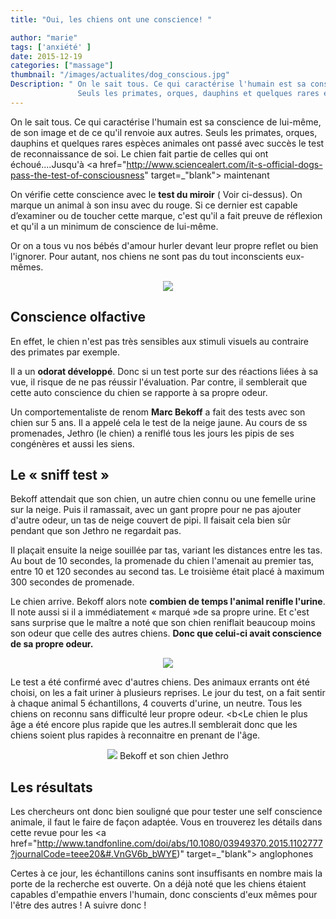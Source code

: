 ```yaml
---
title: "Oui, les chiens ont une conscience! "

author: "marie"
tags: ['anxiété' ]
date: 2015-12-19
categories: ["massage"]
thumbnail: "/images/actualites/dog_conscious.jpg"
Description: " On le sait tous. Ce qui caractérise l'humain est sa conscience de lui-même, de son image et de ce qu'il renvoie aux autres.
               Seuls les primates, orques, dauphins et quelques rares espèces animales ont passé avec succès le test de reconnaissance de soi. Le chien fait partie de celles qui ont échoué....Jusqu'à maintenant...."
---
```



On le sait tous. Ce qui caractérise l'humain est sa conscience de lui-même, de son image et de ce qu'il renvoie aux autres.
Seuls les primates, orques, dauphins et quelques rares espèces animales ont passé avec succès le test de reconnaissance de soi. Le chien fait partie de celles qui ont échoué....Jusqu'à <a href="http://www.sciencealert.com/it-s-official-dogs-pass-the-test-of-consciousness" target=_"blank"> maintenant</a>

On vérifie cette conscience avec le <b>test du miroir</b> ( Voir ci-dessus). On marque un animal à son insu avec du rouge. Si ce dernier est capable d’examiner ou de toucher cette marque, c'est qu'il a fait preuve de réflexion et qu'il a un minimum de conscience de lui-même.

Or on a tous vu nos bébés d'amour hurler devant leur propre reflet ou bien l'ignorer.
Pour autant, nos chiens ne sont pas du tout inconscients eux-mêmes.


<p align="center">
    <img src= "/images/actualites/test-miroir.jpg"class="img-responsive">

</p>



## Conscience olfactive ##

En effet, le chien n'est pas très sensibles aux stimuli visuels au contraire des primates par exemple.

Il a un <b>odorat développé</b>. Donc si un test porte sur des réactions liées à sa vue, il risque de ne pas réussir l'évaluation. Par contre, il semblerait que cette auto conscience du chien se rapporte à sa propre odeur.

Un comportementaliste de renom <b>Marc Bekoff</b> a fait des tests avec son chien sur 5 ans.  Il a appelé cela le test de la neige jaune. Au cours de ss promenades, Jethro (le chien) a reniflé tous les jours les pipis de ses congénères et aussi les siens.


## Le « sniff test »  ##


Bekoff attendait que son chien, un autre chien connu ou une femelle urine sur la neige. Puis il ramassait, avec un gant propre pour ne pas ajouter d'autre odeur, un tas de neige couvert de pipi. Il faisait cela bien sûr pendant que son Jethro ne regardait pas.

Il plaçait ensuite la neige souillée par tas, variant les distances entre les tas.
Au bout de 10 secondes, la promenade du chien l'amenait au premier tas, entre 10 et 120 secondes au second tas. Le troisième était placé à maximum 300 secondes de promenade.

Le chien arrive. Bekoff alors note <b>combien de temps l'animal renifle l'urine</b>. Il note aussi si il a immédiatement « marqué »de sa propre urine. Et c'est sans surprise que le maître a noté que son chien reniflait beaucoup moins son odeur que celle des autres chiens.  <b>Donc que celui-ci avait conscience de sa propre odeur.</b>

<p align="center"><img src="/images/actualites/sniff-on-snow.jpg"class="img-responsive"></p>

Le test a été confirmé avec d'autres chiens. Des animaux errants ont été choisi, on les a fait uriner à plusieurs reprises. Le jour du test, on a fait sentir à chaque animal 5 échantillons, 4 couverts d'urine, un neutre. Tous les chiens on reconnu sans difficulté leur propre odeur. <b<Le chien le plus âge a été encore plus rapide que les autres</b>.Il semblerait donc que les chiens soient plus rapides à reconnaitre en prenant de l'âge.


<p align="center"><img src="/images/actualites/bekoff-and-dog.png"class="img-responsive">
<align="center"> Bekoff et son chien Jethro


## Les résultats ##

Les chercheurs ont donc bien souligné que pour tester une self conscience animale, il faut le faire de façon adaptée. Vous en trouverez les détails dans cette revue pour les <a href="http://www.tandfonline.com/doi/abs/10.1080/03949370.2015.1102777?journalCode=teee20&#.VnGV6b_bWYE)" target=_"blank"> anglophones </a>


Certes à ce jour, les échantillons canins sont insuffisants en nombre mais la porte de la recherche est ouverte. On a déjà noté que les chiens étaient capables d'empathie envers l'humain, donc conscients d'eux mêmes pour l'être des autres !
A suivre donc !

